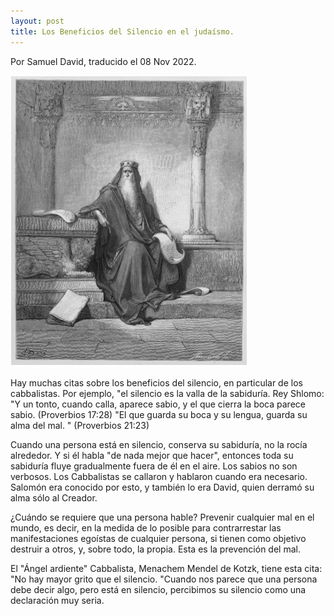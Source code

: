 ```yaml
---
layout: post
title: Los Beneficios del Silencio en el judaísmo.
---
```


Por Samuel David, traducido el  08 Nov 2022.

![Sabio de la Torah](/images/images-08-11-2022/sabio.jpg)

Hay muchas citas sobre los beneficios del silencio, en particular de los cabbalistas. Por ejemplo, "el silencio es la valla de la sabiduría. Rey Shlomo: "Y un tonto, cuando calla, aparece sabio, y el que cierra la boca parece sabio. (Proverbios 17:28) "El que guarda su boca y su lengua, guarda su alma del mal. " (Proverbios 21:23)

Cuando una persona está en silencio, conserva su sabiduría, no la rocía alrededor. Y si él habla "de nada mejor que hacer", entonces toda su sabiduría fluye gradualmente fuera de él en el aire. Los sabios no son verbosos. Los Cabbalistas se callaron y hablaron cuando era necesario. Salomón era conocido por esto, y también lo era David, quien derramó su alma sólo al Creador.

¿Cuándo se requiere que una persona hable? Prevenir cualquier mal en el mundo, es decir, en la medida de lo posible para contrarrestar las manifestaciones egoístas de cualquier persona, si tienen como objetivo destruir a otros, y, sobre todo, la propia. Esta es la prevención del mal.

El "Ángel ardiente" Cabbalista, Menachem Mendel de Kotzk, tiene esta cita: "No hay mayor grito que el silencio. "Cuando nos parece que una persona debe decir algo, pero está en silencio, percibimos su silencio como una declaración muy seria.

